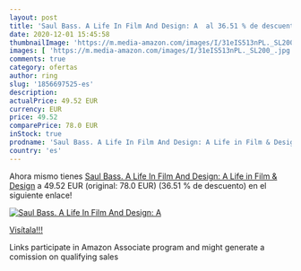 ```yaml
---
layout: post
title: 'Saul Bass. A Life In Film And Design: A  al 36.51 % de descuento'
date: 2020-12-01 15:45:58
thumbnailImage: 'https://m.media-amazon.com/images/I/31eIS513nPL._SL200_.jpg'
images: [ 'https://m.media-amazon.com/images/I/31eIS513nPL._SL200_.jpg' ]
comments: true
category: ofertas
author: ring
slug: '1856697525-es'
description:
actualPrice: 49.52 EUR
currency: EUR
price: 49.52
comparePrice: 78.0 EUR
inStock: true
prodname: 'Saul Bass. A Life In Film And Design: A Life in Film & Design'
country: 'es'
---
```


Ahora mismo tienes [Saul Bass. A Life In Film And Design: A Life in Film & Design](https://www.amazon.es/dp/1856697525/?tag=tolees-21) a 49.52 EUR (original: 78.0 EUR) (36.51 %  de descuento) en el siguiente enlace!

[![Saul Bass. A Life In Film And Design: A ](https://m.media-amazon.com/images/I/31eIS513nPL._SL200_.jpg)](https://www.amazon.es/dp/1856697525/?tag=tolees-21)

[Visítala!!!](https://www.amazon.es/dp/1856697525/?tag=tolees-21)

Links participate in Amazon Associate program and might generate a comission on qualifying sales
